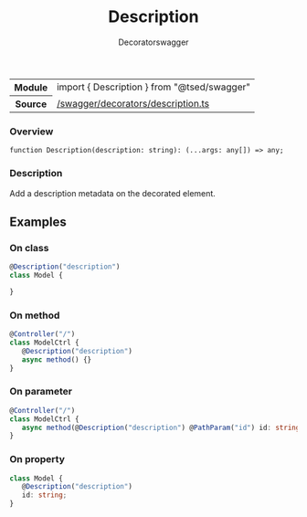 
<header class="symbol-info-header"><h1 id="description">Description</h1><label class="symbol-info-type-label decorator">Decorator</label><label class="api-type-label swagger" title="swagger">swagger</label></header>
<!-- summary -->
<section class="symbol-info"><table class="is-full-width"><tbody><tr><th>Module</th><td><div class="lang-typescript"><span class="token keyword">import</span> { Description }&nbsp;<span class="token keyword">from</span>&nbsp;<span class="token string">"@tsed/swagger"</span></div></td></tr><tr><th>Source</th><td><a href="https://github.com/Romakita/ts-express-decorators/blob/v4.26.1/src//swagger/decorators/description.ts#L0-L0">/swagger/decorators/description.ts</a></td></tr></tbody></table></section>
<!-- overview -->


### Overview


<pre><code class="typescript-lang ">function <span class="token function">Description</span><span class="token punctuation">(</span>description<span class="token punctuation">:</span> <span class="token keyword">string</span><span class="token punctuation">)</span><span class="token punctuation">:</span> <span class="token punctuation">(</span>...args<span class="token punctuation">:</span> <span class="token keyword">any</span><span class="token punctuation">[</span><span class="token punctuation">]</span><span class="token punctuation">)</span> => <span class="token keyword">any</span><span class="token punctuation">;</span></code></pre>


<!-- Parameters -->

<!-- Description -->


### Description

Add a description metadata on the decorated element.

## Examples
### On class

```typescript
@Description("description")
class Model {

}
```

### On method

```typescript
@Controller("/")
class ModelCtrl {
   @Description("description")
   async method() {}
}
```

### On parameter

```typescript
@Controller("/")
class ModelCtrl {
   async method(@Description("description") @PathParam("id") id: string) {}
}
```

### On property

```typescript
class Model {
   @Description("description")
   id: string;
}
```

<!-- Members -->

